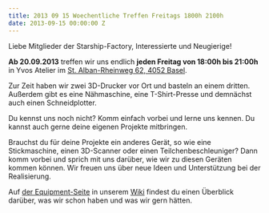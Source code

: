 ```yaml
---
title: 2013 09 15 Woechentliche Treffen Freitags 1800h 2100h
date: 2013-09-15 00:00:00 Z
---
```


Liebe Mitglieder der Starship-Factory, Interessierte und Neugierige!

**Ab 20.09.2013** treffen wir uns endlich **jeden Freitag von 18:00h bis 21:00h** in Yvos Atelier im [St. Alban-Rheinweg 62, 4052 Basel](https://maps.google.ch/maps?q=st+alban+rheinweg+62,+4052+basel&hl=en&sll=47.554637,7.601688&sspn=0.010123,0.026071&gl=ch&hnear=Sankt+Alban-Rheinweg+62,+4052+Basel,+Basel-Stadt&t=m&z=16&iwloc=A "https://maps.google.ch/maps?q=st+alban+rheinweg+62,+4052+basel&amp;hl=en&amp;sll=47.554637,7.601688&amp;sspn=0.010123,0.026071&amp;gl=ch&amp;hnear=Sankt+Alban-Rheinweg+62,+4052+Basel,+Basel-Stadt&amp;t=m&amp;z=16&amp;iwloc=A").

Zur Zeit haben wir zwei 3D-Drucker vor Ort und basteln an einem dritten. Außerdem gibt es eine Nähmaschine, eine T-Shirt-Presse und demnächst auch einen Schneidplotter.

Du kennst uns noch nicht? Komm einfach vorbei und lerne uns kennen. Du kannst auch gerne deine eigenen Projekte mitbringen.

Brauchst du für deine Projekte ein anderes Gerät, so wie eine Stickmaschine, einen 3D-Scanner oder einen Teilchenbeschleuniger? Dann komm vorbei und sprich mit uns darüber, wie wir zu diesen Geräten kommen können. Wir freuen uns über neue Ideen und Unterstützung bei der Realisierung.

Auf [der Equipment-Seite](http://wiki.starship-factory.ch/Equipment/ "http://wiki.starship-factory.ch/Equipment.html") in unserem [Wiki](http://wiki.starship-factory.ch/ "http://wiki.starship-factory.ch/") findest du einen Überblick darüber, was wir schon haben und was wir gern hätten.
